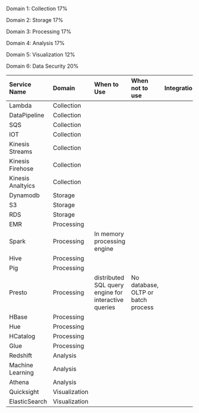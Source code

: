 

Domain 1: Collection 17%

Domain 2: Storage 17%
 
Domain 3: Processing 17%

Domain 4: Analysis 17%

Domain 5: Visualization 12%

Domain 6: Data Security 20%


| Service Name       | Domain        |  When to Use                                          | When not to use                       | Integrations      |
|:-------------------|:--------------|:------------------------------------------------------|:--------------------------------------|:------------------|
| Lambda             | Collection    ||||
| DataPipeline       | Collection    ||||
| SQS                | Collection    ||||
| IOT                | Collection    ||||
| Kinesis Streams    | Collection    ||||
| Kinesis Firehose   | Collection    ||||
| Kinesis Analtyics  | Collection    ||||
| Dynamodb           | Storage       ||||
| S3                 | Storage       ||||
| RDS                | Storage       ||||
| EMR                | Processing    ||||
| Spark              | Processing    | In memory processing engine                           |||
| Hive               | Processing    ||||
| Pig                | Processing    ||||
| Presto             | Processing    | distributed SQL query engine for interactive queries  | No database, OLTP or batch process    ||  
| HBase              | Processing    ||||
| Hue                | Processing    ||||
| HCatalog           | Processing    ||||
| Glue               | Processing    ||||
| Redshift           | Analysis      ||||
| Machine Learning   | Analysis      ||||
| Athena             | Analysis      ||||
| Quicksight         | Visualization ||||
| ElasticSearch      | Visualization ||||



